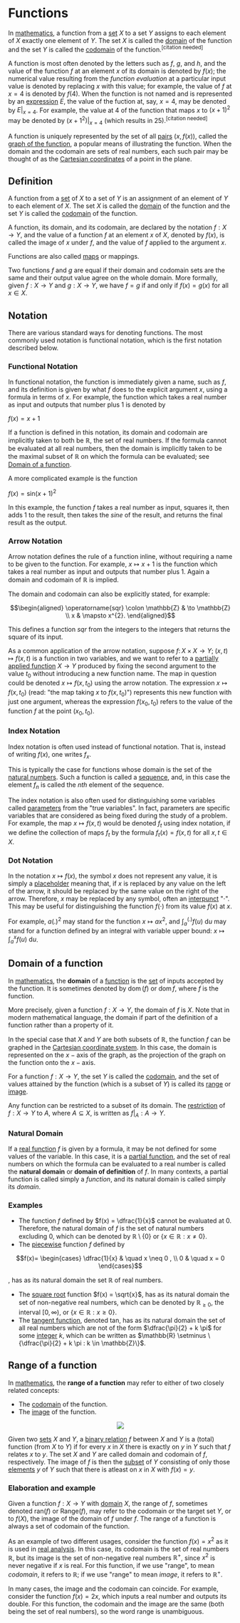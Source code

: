 # Functions

In [mathematics](https://en.wikipedia.org/wiki/Mathematics), a function from a [set](https://en.wikipedia.org/wiki/Set_(mathematics)) $X$ to a set $Y$ assigns to each element of $X$ exactly one element of $Y$. The set $X$ is called the [domain](https://en.wikipedia.org/wiki/Domain_of_a_function) of the function and the set $Y$ is called the [codomain](https://en.wikipedia.org/wiki/Codomain) of the $\mathrm{function.}^\mathrm{[citation\ needed]}$

A function is most often denoted by the letters such as $f$, $g$, and $h$, and the value of the function $f$ at an element $x$ of its domain is denoted by $f(x)$; the numerical value resulting from the _function evaluation_ at a particular input value is denoted by replacing $x$ with this value; for example, the value of $f$ at $x=4$ is denoted by $f(4)$. When the function is not named and is represented by an [expression](https://en.wikipedia.org/wiki/Expression_(mathematics)) $E$, the value of the fuction at, say, $x=4$, may be denoted by $E\vert_{x=4}$. For example, the value at $4$ of the function that maps $x$ to $(x+1)^2$ may be denoted by $(x+1^2)\vert_{x=4}$ $\mathrm{(which\ results\ in\ 25).}^\mathrm{[citation\ needed]}$

A function is uniquely represented by the set of all [pairs](https://en.wikipedia.org/wiki/Pair_(mathematics)) $(x, f(x))$, called the [graph of the function](https://en.wikipedia.org/wiki/Graph_of_a_function), a popular means of illustrating the function. When the domain and the codomain are sets of real numbers, each such pair may be thought of as the [Cartesian coordinates](https://en.wikipedia.org/wiki/Cartesian_coordinates) of a point in the plane.

## Definition

A function from a [set](https://en.wikipedia.org/wiki/Set_(mathematics)) of $X$ to a set of $Y$ is an assignment of an element of $Y$ to each element of $X$. The set $X$ is called the [domain](https://en.wikipedia.org/wiki/Domain_of_a_function) of the function and the set $Y$ is called the [codomain](https://en.wikipedia.org/wiki/Codomain) of the function.

A function, its domain, and its codomain, are declared by the notation $f:X \to Y$, and the value of a function $f$ at an element $x$ of $X$, denoted by $f(x)$, is called the image of $x$ under $f$, and the value of $f$ applied to the argument $x$.

Functions are also called [maps](https://en.wikipedia.org/wiki/Map_(mathematics)) or mappings.

Two functions $f$ and $g$ are equal if their domain and codomain sets are the same and their output value agree on the whole domain. More formally, given $f:X \to Y$ and $g:X \to Y$, we have $f = g$ if and only if $f(x)=g(x)$ for all $x \in X$.

## Notation

There are various standard ways for denoting functions. The most commonly used notation is functional notation, which is the first notation described below.

### __Functional Notation__

In functional notation, the function is immediately given a name, such as $f$, and its definition is given by what $f$ does to the explicit argument $x$, using a formula in terms of $x$. For example, the function which takes a real number as input and outputs that number plus $1$ is denoted by

$f(x) = x+1$

If a function is defined in this notation, its domain and codomain are implicitly taken to both be $\mathbb{R}$, the set of real numbers. If the formula cannot be evaluated at all real numbers, then the domain is implicitly taken to be the maximal subset of $\mathbb{R}$ on which the formula can be evaluated; see [Domain of a function](https://en.wikipedia.org/wiki/Domain_of_a_function).

A more complicated example is the function

$f(x)= \mathrm{sin}(x+1)^2$

In this example, the function $f$ takes a real number as input, squares it, then adds $1$ to the result, then takes the $sine$ of the result, and returns the final result as the output.

### __Arrow Notation__

Arrow notation defines the rule of a function inline, without requiring a name to be given to the function. For example, $x \mapsto x+1$ is the function which takes a real number as input and outputs that number plus $1$. Again a domain and codomain of $\mathbb{R}$ is implied.

The domain and codomain can also be explicitly stated, for example:

```math
\begin{aligned}
\operatorname{sqr} \colon \mathbb{Z} & \to \mathbb{Z} \\
x & \mapsto x^{2}.
\end{aligned}
```

This defines a function $sqr$ from the integers to the integers that returns the square of its input.

As a common application of the arrow notation, suppose $f \colon X \times X \to Y; \;(x,t) \mapsto f(x,t)$ is a function in two variables, and we want to refer to a [partially applied function](https://en.wikipedia.org/wiki/Partial_application) $X \to Y$ produced by fixing the second argument to the value $t_{0}$ without introducing a new function name. The map in question could be denoted $x \mapsto f(x,t_{0})$ using the arrow notation. The expression $x \mapsto f(x,t_{0})$ (read: "the map taking $x$ to $f(x, t_{0})$") represents this new function with just one argument, whereas the expression $f(x_{0}, t_{0})$ refers to the value of the function $f$ at the point $(x_{0}, t_{0})$.

### __Index Notation__

Index notation is often used instead of functional notation. That is, instead of writing $f(x)$, one writes $f_{x}$.

This is typically the case for functions whose domain is the set of the [natural numbers](https://en.wikipedia.org/wiki/Natural_number). Such a function is called a [sequence](https://en.wikipedia.org/wiki/Sequence_(mathematics)), and, in this case the element $f_{n}$ is called the $nth$ element of the sequence.

The index notation is also often used for distinguishing some variables called [parameters](https://en.wikipedia.org/wiki/Parameter) from the "true variables". In fact, parameters are specific variables that are considered as being fixed during the study of a problem. For example, the map $x \mapsto f(x,t)$ would be denoted $f_{t}$ using index notation, if we define the collection of maps $f_{t}$ by the formula $f_{t}(x)=f(x, t)$ for all $x, t \in X$.

### __Dot Notation__

In the notation $x \mapsto f(x)$, the symbol $x$ does not represent any value, it is simply a [placeholder](https://en.wikipedia.org/wiki/Placeholder_name) meaning that, if $x$ is replaced by any value on the left of the arrow, it should be replaced by the same value on the right of the arrow. Therefore, $x$ may be replaced by any symbol, often an [interpunct](https://en.wikipedia.org/wiki/Interpunct) "$⋅$". This may be useful for distinguishing the function $f(⋅)$ from its value $f(x)$ at $x$.

For example, $a(.)^2$ may stand for the function $x \mapsto ax^2$, and $\int_a^\mathrm{(.)} f(u) \: \mathrm{d}u$ may stand for a function defined by an integral with variable upper bound: $x \mapsto \int_a^x f(u) \: \mathrm{d}u$.

## Domain of a function

In [mathematics](https://en.wikipedia.org/wiki/Mathematics), the __domain__ of a [function](https://en.wikipedia.org/wiki/Function_(mathematics)) is the [set](https://en.wikipedia.org/wiki/Set_(mathematics)) of inputs accepted by the function. It is sometimes denoted by $\operatorname{dom}(f)$ or $\operatorname{dom} f$, where $f$ is the function.

More precisely, given a function $f: X \to Y$, the domain of $f$ is $X$. Note that in modern mathematical language, the domain if part of the definition of a function rather than a property of it.

In the special case that $X$ and $Y$ are both subsets of $\mathbb{R}$, the function $f$ can be graphed in the [Cartesian coordinate system](https://en.wikipedia.org/wiki/Cartesian_coordinate_system). In this case, the domain is represented on the $x- \mathrm{axis}$ of the graph, as the projection of the graph on the function onto the $x- \mathrm{axis}$.

For a function $f: X \to Y$, the set $Y$ is called the [codomain](https://en.wikipedia.org/wiki/Codomain), and the set of values attained by the function (which is a subset of $Y$) is called its [range](https://en.wikipedia.org/wiki/Range_of_a_function) or [image](https://en.wikipedia.org/wiki/Image_(mathematics)).

Any function can be restricted to a subset of its domain. The [restriction](https://en.wikipedia.org/wiki/Restriction_(mathematics)) of $f: X \to Y$ to $A$, where $A \subseteq X$, is written as $f \vert_{A}: A \to Y$.

### Natural Domain

If a [real function](https://en.wikipedia.org/wiki/Real_function) $f$ is given by a formula, it may be not defined for some values of the variable. In this case, it is a [partial function](https://en.wikipedia.org/wiki/Partial_function), and the set of real numbers on which the formula can be evaluated to a real number is called the __natural domain__ or __domain of definition__ of $f$. In many contexts, a partial function is called simply a _function_, and its natural domain is called simply its _domain_.

### __Examples__

* The function $f$ defined by $f(x) = \dfrac{1}{x}$ cannot be evaluated at $0$. Therefore, the natural domain of $f$ is the set of natural numbers excluding $0$, which can be denoted by $\mathbb{R} \setminus \{0\}$ or $\{x \in \mathbb{R} : x \neq 0\}$.
* The [piecewise](https://en.wikipedia.org/wiki/Piecewise) function $f$ defined by
```math
f(x)=
\begin{cases}
\dfrac{1}{x} & \quad x \neq 0 , \\
0 & \quad x = 0
\end{cases}
```
  , has as its natural domain the set $\mathbb{R}$ of real numbers.
* The [square root](https://en.wikipedia.org/wiki/Square_root) function $f(x) = \sqrt{x}$, has as its natural domain the set of non-negative real numbers, which can be denoted by $\mathbb{R}_{\geq 0}$, the interval $[0, \infty)$, or $\{x \in \mathbb{R} : x \geq 0\}$.
* The [tangent function](https://en.wikipedia.org/wiki/Tangent_function), denoted $\mathrm{tan}$, has as its natural domain the set of all real numbers which are not of the form $\dfrac{\pi}{2} + k \pi$ for some [integer](https://en.wikipedia.org/wiki/Integer) $k$, which can be written as $\mathbb{R} \setminus \{\dfrac{\pi}{2} + k \pi : k \in \mathbb{Z}\}$.

## Range of a function

In [mathematics](https://en.wikipedia.org/wiki/Mathematics), the __range of a function__ may refer to either of two closely related concepts:
* The [codomain](https://en.wikipedia.org/wiki/Codomain) of the function.
* The [image](https://en.wikipedia.org/wiki/Image_(mathematics)) of the function.

<div align="center">
  <img src="https://upload.wikimedia.org/wikipedia/commons/thumb/6/64/Codomain2.SVG/525px-Codomain2.SVG.png" />
</div>

Given two [sets](https://en.wikipedia.org/wiki/Set_(mathematics)) $X$ and $Y$, a [binary relation](https://en.wikipedia.org/wiki/Binary_relation) $f$ between $X$ and $Y$ is a (total) function (from $X$ to $Y$) if for every $x$ in $X$ there is exactly on $y$ in $Y$ such that $f$ relates $x$ to $y$. The set $X$ and $Y$ are called domain and codomain of $f$, respectively. The image of $f$ is then the [subset](https://en.wikipedia.org/wiki/Subset) of $Y$ consisting of only those [elements](https://en.wikipedia.org/wiki/Element_(mathematics)) $y$ of $Y$ such that there is atleast on $x$ in $X$ with $f(x)=y$.

### __Elaboration and example__

Given a function $f : X \to Y$ with [domain](https://en.wikipedia.org/wiki/Domain_of_a_function) $X$, the range of $f$, sometimes denoted $\mathrm{ran}(f)$ or $\mathrm{Range}(f)$, may refer to the codomain or the target set $Y$, or to $f(X)$, the image of the domain of $f$ under $f$. The range of a function is always a set of codomain of the function.

As an example of two different usages, consider the function $f(x)=x^2$ as it is used in [real analysis](https://en.wikipedia.org/wiki/Real_analysis). In this case, its codomain is the set of real numbers $\mathbb{R}$, but its image is the set of non-negative real numbers $\mathbb{R}^+$, since $x^2$ is never negative if $x$ is real. For this function, if we use "range", to mean _codomain_, it refers to $\mathbb{R}$; if we use "range" to mean _image_, it refers to $\mathbb{R}^+$.

In many cases, the image and the codomain can coincide. For example, consider the function $f(x)=2x$, which inputs a real number and outputs its double. For this function, the codomain and the image are the same (both being the set of real numbers), so the word range is unambiguous.